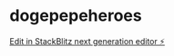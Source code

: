 # dogepepeheroes

[Edit in StackBlitz next generation editor ⚡️](https://stackblitz.com/~/github.com/Oksana1Kaz/dogepepeheroes)